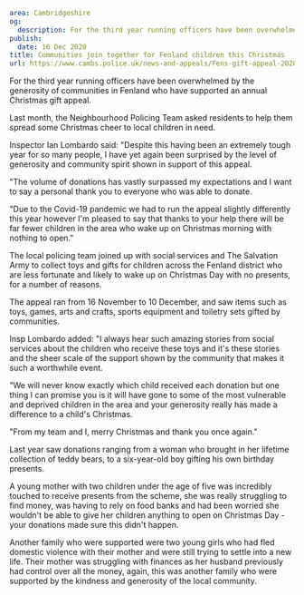 ```yaml
area: Cambridgeshire
og:
  description: For the third year running officers have been overwhelmed by the generosity of communities in Fenland who have supported an annual Christmas gift appeal.
publish:
  date: 16 Dec 2020
title: Communities join together for Fenland children this Christmas
url: https://www.cambs.police.uk/news-and-appeals/Fens-gift-appeal-2020-round-up
```

For the third year running officers have been overwhelmed by the generosity of communities in Fenland who have supported an annual Christmas gift appeal.

Last month, the Neighbourhood Policing Team asked residents to help them spread some Christmas cheer to local children in need.

Inspector Ian Lombardo said: "Despite this having been an extremely tough year for so many people, I have yet again been surprised by the level of generosity and community spirit shown in support of this appeal.

"The volume of donations has vastly surpassed my expectations and I want to say a personal thank you to everyone who was able to donate.

"Due to the Covid-19 pandemic we had to run the appeal slightly differently this year however I'm pleased to say that thanks to your help there will be far fewer children in the area who wake up on Christmas morning with nothing to open."

The local policing team joined up with social services and The Salvation Army to collect toys and gifts for children across the Fenland district who are less fortunate and likely to wake up on Christmas Day with no presents, for a number of reasons.

The appeal ran from 16 November to 10 December, and saw items such as toys, games, arts and crafts, sports equipment and toiletry sets gifted by communities.

Insp Lombardo added: "I always hear such amazing stories from social services about the children who receive these toys and it's these stories and the sheer scale of the support shown by the community that makes it such a worthwhile event.

"We will never know exactly which child received each donation but one thing I can promise you is it will have gone to some of the most vulnerable and deprived children in the area and your generosity really has made a difference to a child's Christmas.

"From my team and I, merry Christmas and thank you once again."

Last year saw donations ranging from a woman who brought in her lifetime collection of teddy bears, to a six-year-old boy gifting his own birthday presents.

A young mother with two children under the age of five was incredibly touched to receive presents from the scheme, she was really struggling to find money, was having to rely on food banks and had been worried she wouldn't be able to give her children anything to open on Christmas Day - your donations made sure this didn't happen.

Another family who were supported were two young girls who had fled domestic violence with their mother and were still trying to settle into a new life. Their mother was struggling with finances as her husband previously had control over all the money, again, this was another family who were supported by the kindness and generosity of the local community.

